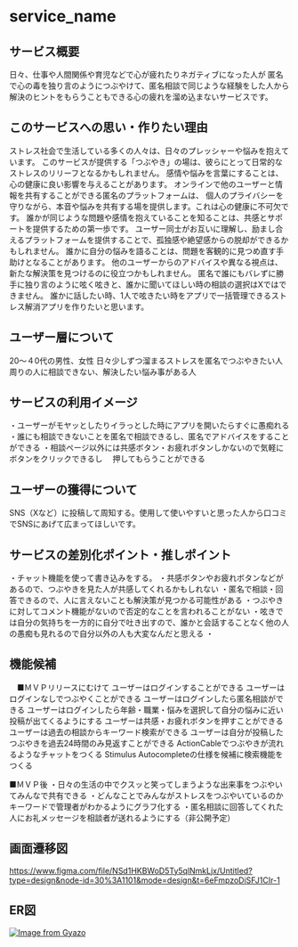 # service_name

## サービス概要
日々、仕事や人間関係や育児などで心が疲れたりネガティブになった人が
匿名で心の毒を独り言のようにつぶやけて、匿名相談で同じような経験をした人から
解決のヒントをもらうこともできる心の疲れを溜め込まないサービスです。

## このサービスへの思い・作りたい理由
ストレス社会で生活している多くの人々は、日々のプレッシャーや悩みを抱えています。
このサービスが提供する「つぶやき」の場は、彼らにとって日常的なストレスのリリーフとなるかもしれません。
感情や悩みを言葉にすることは、心の健康に良い影響を与えることがあります。
オンラインで他のユーザーと情報を共有することができる匿名のプラットフォームは、
個人のプライバシーを守りながら、本音や悩みを共有する場を提供します。これは心の健康に不可欠です。
誰かが同じような問題や感情を抱えていることを知ることは、共感とサポートを提供するための第一歩です。
ユーザー同士がお互いに理解し、励まし合えるプラットフォームを提供することで、孤独感や絶望感からの脱却ができるかもしれません。
誰かに自分の悩みを語ることは、問題を客観的に見つめ直す手助けとなることがあります。
他のユーザーからのアドバイスや異なる視点は、新たな解決策を見つけるのに役立つかもしれません。
匿名で誰にもバレずに勝手に独り言のように呟く呟きと、誰かに聞いてほしい時の相談の選択はXではできません。
誰かに話したい時、1人で呟きたい時をアプリで一括管理できるストレス解消アプリを作りたいと思います。

## ユーザー層について
20〜４0代の男性、女性
日々少しずつ溜まるストレスを匿名でつぶやきたい人
周りの人に相談できない、解決したい悩み事がある人

## サービスの利用イメージ
・ユーザーがモヤッとしたりイラっとした時にアプリを開いたらすぐに愚痴れる
・誰にも相談できないことを匿名で相談できるし、匿名でアドバイスをすることができる
・相談ページ以外には共感ボタン・お疲れボタンしかないので気軽にボタンをクリックできるし
　押してもらうことができる

## ユーザーの獲得について
SNS（Xなど）に投稿して周知する。使用して使いやすいと思った人から口コミでSNSにあげて広まってほしいです。

## サービスの差別化ポイント・推しポイント
・チャット機能を使って書き込みをする。
・共感ボタンやお疲れボタンなどがあるので、つぶやきを見た人が共感してくれるかもしれない
・匿名で相談・回答できるので、人に言えないことも解決策が見つかる可能性がある
・つぶやきに対してコメント機能がないので否定的なことを言われることがない
・呟きでは自分の気持ちを一方的に自分で吐き出すので、誰かと会話することなく他の人の愚痴も見れるので自分以外の人も大変なんだと思える
・

## 機能候補
　■ＭＶＰリリースにむけて
ユーザーはログインすることができる
ユーザーはログインなしでつぶやくことができる
ユーザーはログインしたら匿名相談ができる
ユーザーはログインしたら年齢・職業・悩みを選択して自分の悩みに近い投稿が出てくるようにする
ユーザーは共感・お疲れボタンを押すことができる
ユーザーは過去の相談からキーワード検索ができる
ユーザーは自分が投稿したつぶやきを過去24時間のみ見返すことができる
ActionCableでつぶやきが流れるようなチャットをつくる
Stimulus Autocompleteの仕様を候補に検索機能をつくる

■ＭＶＰ後
・日々の生活の中でクスッと笑ってしまうような出来事をつぶやいてみんなで共有できる
・どんなことでみんながストレスをつぶやいているのかキーワードで管理者がわかるようにグラフ化する
・匿名相談に回答してくれた人にお礼メッセージを相談者が送れるようにする（非公開予定）

## 画面遷移図
https://www.figma.com/file/NSd1HKBWoD5Ty5qlNmkLjx/Untitled?type=design&node-id=30%3A1101&mode=design&t=6eFmpzoDiSFJ1CIr-1 

## ER図
[![Image from Gyazo](https://i.gyazo.com/e89121a0dcf35ad78458d07714076b3a.png)](https://gyazo.com/e89121a0dcf35ad78458d07714076b3a)